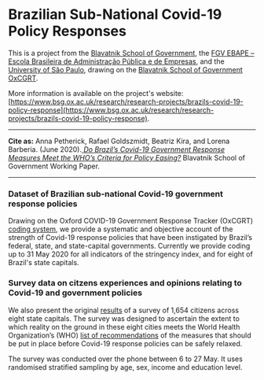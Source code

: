 # Brazilian Sub-National Covid-19 Policy Responses

This is a project from the [Blavatnik School of Government](www.bsg.ox.ac.uk), the [FGV EBAPE – Escola Brasileira de Administração Pública e de Empresas](https://ebape.fgv.br), and the [University of São Paulo](http://dcp.fflch.usp.br), drawing on the [Blavatnik School of Government OxCGRT](https://www.bsg.ox.ac.uk/covidtracker).

More information is available on the project's website: [https://www.bsg.ox.ac.uk/research/research-projects/brazils-covid-19-policy-response](https://www.bsg.ox.ac.uk/research/research-projects/brazils-covid-19-policy-response).

---

__Cite as:__ Anna Petherick, Rafael Goldszmidt, Beatriz Kira, and Lorena Barberia. (June 2020).[ _Do Brazil’s Covid-19 Government Response Measures Meet the WHO’s Criteria for Policy Easing?_](https://www.bsg.ox.ac.uk/research/publications/do-brazils-covid-19-government-response-measures-meet-whos-criteria-policy) Blavatnik School of Government Working Paper.

---

### Dataset of Brazilian sub-national Covid-19 government response policies
Drawing on the Oxford COVID-19 Government Response Tracker (OxCGRT) [coding system](https://github.com/OxCGRT/Brazil-covid-policy/blob/master/documentation/codebook_subnational.md), we provide a systematic and objective account of the strength of Covid-19 response policies that have been instigated by Brazil’s federal, state, and state-capital governments. Currently we provide coding up to 31 May 2020 for all indicators of the stringency index, and for eight of Brazil's state capitals. 


### Survey data on citzens experiences and opinions relating to Covid-19 and government policies
We also present the original [results](https://github.com/OxCGRT/Brazil-covid-policy/blob/master/data/OxCGRT_Brazil_Subnational_31May2020.csv) of a survey of 1,654 citizens across eight state capitals. The survey was designed to ascertain the extent to which reality on the ground in these eight cities meets the World Health Organization’s (WHO) [list of recommendations](https://apps.who.int/iris/bitstream/handle/10665/331773/WHO-2019-nCoV-Adjusting_PH_measures-2020.1-eng.pdf)  of the measures that should be put in place before Covid-19 response policies can be safely relaxed.

The survey was conducted over the phone between 6 to 27 May. It uses randomised stratified sampling by age, sex, income and education level.

